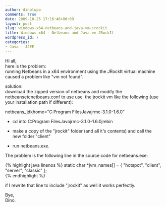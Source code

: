 ```yaml
---
author: dinolupo
comments: true
date: 2009-10-25 17:16:46+00:00
layout: post
slug: windows-x64-netbeans-and-java-vm-jrockit
title: Windows x64 - Netbeans and Java vm JRockIt
wordpress_id: 7
categories:
- Java - J2EE
---
```


Hi all,  
here is the problem:   
running Netbeans in a x64 environment using the JRockIt virtual machine caused a problem like "vm not found".  
<!--more-->  
solution:   
download the zipped version of netbeans and modify the netbeansetcnetbeans.conf to use use  the jrockit vm like the following (use your installation path if different):  
  
netbeans_jdkhome="C:Program FilesJavajrmc-3.1.0-1.6.0"  
  
* cd into C:Program FilesJavajrmc-3.1.0-1.6.0jrebin  

* make a copy of the "jrockit" folder (and all it's contents) and call the new folder "client"  
  
* run netbeans.exe.  
  
The problem is the following line in the source code for netbeans.exe:  

{% highlight java linenos %}
   static char *jvm_names[] = { "hotspot", "client", "server",
                                "classic" };  
{% endhighlight %}

if I rewrite that line to include "jrockit" as well it works perfectly.  
  
Bye,  
Dino.  
  

